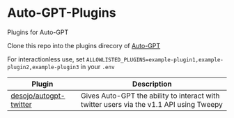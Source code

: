 # Auto-GPT-Plugins

Plugins for Auto-GPT

Clone this repo into the plugins direcory of [Auto-GPT](https://github.dev/Significant-Gravitas/Auto-GPT)

For interactionless use, set `ALLOWLISTED_PLUGINS=example-plugin1,example-plugin2,example-plugin3` in your `.env`

| Plugin       | Description     |
|--------------|-----------|
| [desojo/autogpt-twitter](https://github.com/desojo/autogpt-twitter)      | Gives Auto-GPT the ability to interact with twitter users via the v1.1 API using Tweepy|

